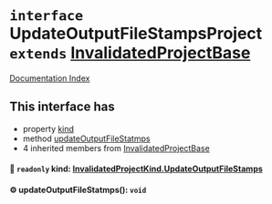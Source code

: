 # `interface` UpdateOutputFileStampsProject `extends` [InvalidatedProjectBase](../interface.InvalidatedProjectBase/README.md)

[Documentation Index](../README.md)

## This interface has

- property [kind](#-readonly-kind-invalidatedprojectkindupdateoutputfilestamps)
- method [updateOutputFileStatmps](#-updateoutputfilestatmps-void)
- 4 inherited members from [InvalidatedProjectBase](../interface.InvalidatedProjectBase/README.md)


#### 📄 `readonly` kind: [InvalidatedProjectKind.UpdateOutputFileStamps](../enum.InvalidatedProjectKind/README.md#updateoutputfilestamps--1)



#### ⚙ updateOutputFileStatmps(): `void`



